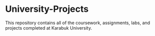 # University-Projects
This repository contains all of the coursework, assignments, labs, and projects completed at Karabuk University.
